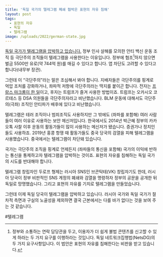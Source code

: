 ```yaml
---
title: '독일 국가의 텔레그램 폐쇄 협박은 표현의 자유 침해'
layout: post
tags: 
  - 표현의 자유
  - 독일
  - 텔레그램
image: /uploads/2022/german-state.jpg
---
```




[독일 국가가 텔레그램을 압박하고 있습니다.][1] 정부 인사 살해를 모의한 안티 백신 운동 조직 등 극단주의 조직들이 텔레그램을 사용한다는 이유입니다. 정부에 협조[^fn]하지 않으면 벌금 5500만 유로(약 744억 원)를 매길 수 있다고 합니다. 앱 차단도 고려할 수 있다고 합니다(내무부 장관).

[^fn]: 정부와 소통하는 연락 담당관을 두고, 이용자가 더 쉽게 불법 콘텐츠를 신고할 수 있게 하라는 두 가지 요구를 이행하라는 것입니다. 독일 네트워크집행법(NetsDG)의 두 가지 요구사항입니다. 이 법안은 표현의 자유를 침해한다는 비판을 받고 있습니다.

그런데 이 “극단주의”라는 말은 조심해서 봐야 합니다. 지배자들은 극단주의를 핑계로 억압 조처를 강화하거나, 좌파적 저항에 극단주의라는 딱지를 붙이곤 합니다. 전자는 [프랑스 마크롱이 한 일][2]이고, 후자는 트럼프가 즐겨 사용한 방법이죠. 트럼프는 오카시오 코르테스 등 DSA 의원들을 극단주의자라고 비난했습니다. BLM 운동에 대해서도 극단주의(극좌) 조직인 안티파가 배후에 있다고 비난했습니다.

텔레그램은 테러 조직이나 범죄조직도 사용하지만 그 밖에도 (좌파를 포함해) 여러 사람들이 여러 이유로 사용하는 보안 메신저입니다. 한국에서도 2014년 박근혜 정부의 카카오톡 사찰 이후 운동의 활동가들이 많이 사용하는 메신저가 됐습니다. 증권가나 정치인들도 사용하죠. 2019년 홍콩 항쟁 때 활동가들도 중국 당국의 검열을 피해 텔레그램을 사용했습니다. 중국에서는 텔레그램이 차단돼 있습니다.

국가는 극단주의 조직을 핑계로 언제든지 (좌파들의 통신을 포함해) 국가의 이익에 반하는 통신을 통제하고자 텔레그램을 압박하는 것이죠. 표현의 자유를 침해하는 독일 국가의 시도를 반대해야 합니다.

텔레그램 창립자인 두로프 형제는 러시아 SNS인 브콘탁테(VK) 창립자기도 한데, 러시아 당국이 정부 비판적인 SNS 계정의 폐쇄와 검열을 명령하자 정부의 공문을 공개한 뒤 독일로 망명했습니다. 그리고 표현의 자유를 기치로 텔레그램을 만들었습니다. 

그런데 이제 독일 당국이 텔레그램을 압박하고 있습니다. 러시아 국가와 독일 국가가 절차적 측면과 구실의 노골성을 제외하면 결국 근본에서는 다를 바가 없다는 것을 보여 주는 것 같습니다.

#텔레그램

[1]: https://blog.naver.com/tech-plus/222630097047
[2]: https://wspaper.org/article/24547